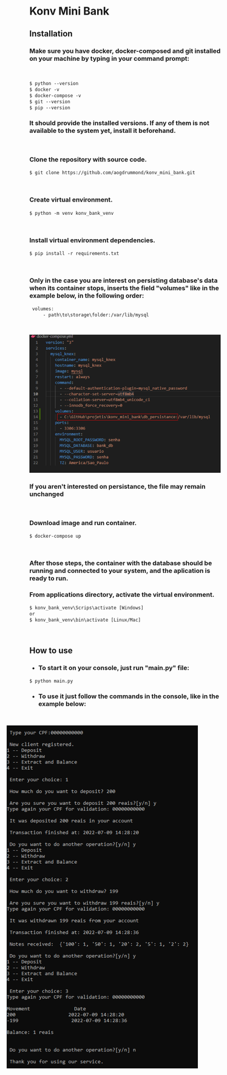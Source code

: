 # Konv Mini Bank



## **Installation**

### Make sure you have docker, docker-composed and git installed on your machine by typing in your command prompt: 

&nbsp;
```
$ python --version
$ docker -v
$ docker-compose -v
$ git --version
$ pip --version
```

### It should provide the installed versions. If any of them is not available to the system yet, install it beforehand.



&nbsp;

### Clone the repository with source code.

```
$ git clone https://github.com/aogdrummond/konv_mini_bank.git
```
&nbsp;
### Create virtual environment.
```
$ python -m venv konv_bank_venv
```
&nbsp;
### Install virtual environment dependencies.
```
$ pip install -r requirements.txt
```
&nbsp;

### Only in the case you are interest on persisting database's data when its container stops, inserts the field "volumes" like in the example below, in the following order:

```
 volumes:
     - path\to\storage\folder:/var/lib/mysql
```
&nbsp;

![Procedure to insert persistance](img\volume_change.png)

### If you aren't interested on persistance, the file may remain unchanged

&nbsp;
### Download image and run container.
```
$ docker-compose up
```
&nbsp;
### After those steps, the container with the database should be running and connected to your system, and the aplication is ready to run.



### From applications directory, activate the virtual environment.

```
$ konv_bank_venv\Scrips\activate [Windows] 
or
$ konv_bank_venv\bin\activate [Linux/Mac] 
```
&nbsp;


## **How to use**
* ### To start it on your console, just run "main.py" file:
```
$ python main.py
```

* ### To use it just follow the commands in the console, like in the example below: 

&nbsp;

<img src="img\usage_flow.png"
     style="float: right; margin-right: 60px;"
/>

